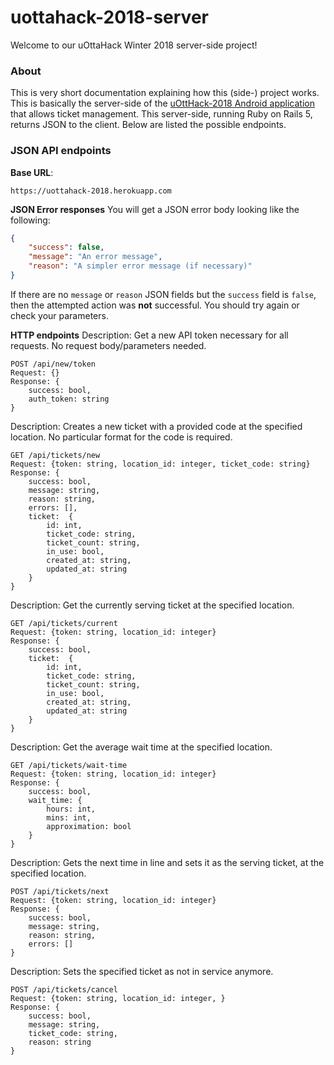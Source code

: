 # uottahack-2018-server
Welcome to our uOttaHack Winter 2018 server-side project!

### About
This is very short documentation explaining how this (side-) project works. This is basically the server-side of the [uOttHack-2018 Android application](https://github.com/thedrummeraki/uottahack-2018) that allows ticket management. This server-side, running Ruby on Rails 5, returns JSON to the client. Below are listed the possible endpoints.

### JSON API endpoints
**Base URL**:
```
https://uottahack-2018.herokuapp.com
```

**JSON Error responses**
You will get a JSON error body looking like the following:
```json
{
	"success": false,
	"message": "An error message",
	"reason": "A simpler error message (if necessary)"
}
```

If there are no `message` or `reason` JSON fields but the `success` field is `false`, then the attempted action was __not__ successful. You should try again or check your parameters.

**HTTP endpoints**
Description: Get a new API token necessary for all requests. No request body/parameters needed.
```
POST /api/new/token
Request: {}
Response: {
	success: bool, 
	auth_token: string
}
```
Description: Creates a new ticket with a provided code at the specified location. No particular format for the code is required.
```
GET /api/tickets/new
Request: {token: string, location_id: integer, ticket_code: string}
Response: {
	success: bool, 
	message: string,
	reason: string,
	errors: [],
	ticket:  {
		id: int, 
		ticket_code: string, 
		ticket_count: string, 
		in_use: bool, 
		created_at: string, 
		updated_at: string
	}
}
```
Description: Get the currently serving ticket at the specified location.
```
GET /api/tickets/current
Request: {token: string, location_id: integer}
Response: {
	success: bool,
	ticket:  {
		id: int, 
		ticket_code: string, 
		ticket_count: string, 
		in_use: bool, 
		created_at: string, 
		updated_at: string
	}
}
```
Description: Get the average wait time at the specified location.
```
GET /api/tickets/wait-time
Request: {token: string, location_id: integer}
Response: {
	success: bool, 
	wait_time: {
		hours: int, 
		mins: int, 
		approximation: bool
	}
}
```
Description: Gets the next time in line and sets it as the serving ticket, at the specified location.
```
POST /api/tickets/next
Request: {token: string, location_id: integer}
Response: {
	success: bool, 
	message: string, 
	reason: string, 
	errors: []
}
```
Description: Sets the specified ticket as not in service anymore.
```
POST /api/tickets/cancel
Request: {token: string, location_id: integer, }
Response: {
	success: bool, 
	message: string, 
	ticket_code: string, 
	reason: string
}
```
